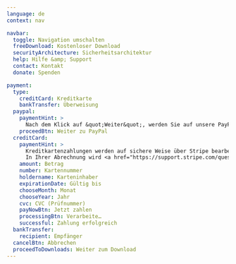 ```yaml
---
language: de
context: nav

navbar:
  toggle: Navigation umschalten
  freeDownload: Kostenloser Download
  securityArchitecture: Sicherheitsarchitektur
  help: Hilfe &amp; Support
  contact: Kontakt
  donate: Spenden

payment:
  type:
    creditCard: Kreditkarte
    bankTransfer: Überweisung
  paypal:
    paymentHint: >
      Nach dem Klick auf &quot;Weiter&quot;, werden Sie auf unsere PayPal-Seite geleitet.
    proceedBtn: Weiter zu PayPal
  creditCard:
    paymentHint: >
      Kreditkartenzahlungen werden auf sichere Weise über Stripe bearbeitet. Dabei sind weder Ihre Kartennummer noch der CVC durch uns einsehbar.
      In Ihrer Abrechnung wird <a href="https://support.stripe.com/questions/i-have-a-charge-on-my-card-from-stripe-but-i-m-not-a-stripe-user" target="_blank">eine Buchung von Stripe</a> enthalten sein.
    amount: Betrag
    number: Kartennummer
    holdername: Karteninhaber
    expirationDate: Gültig bis
    chooseMonth: Monat
    chooseYear: Jahr
    cvc: CVC (Prüfnummer)
    payNowBtn: Jetzt zahlen
    processingBtn: Verarbeite…
    successful: Zahlung erfolgreich
  bankTransfer:
    recipient: Empfänger
  cancelBtn: Abbrechen
  proceedToDownloads: Weiter zum Download
---
```

